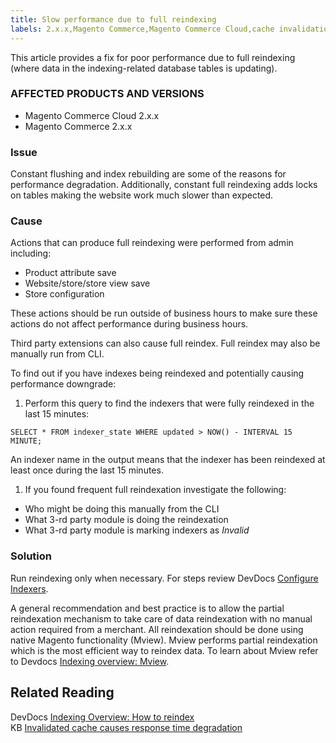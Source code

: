 ```yaml
---
title: Slow performance due to full reindexing
labels: 2.x.x,Magento Commerce,Magento Commerce Cloud,cache invalidation,full reindexing,how to,slow performance
---
```


This article provides a fix for poor performance due to full reindexing (where data in the indexing-related database tables is updating).

### AFFECTED PRODUCTS AND VERSIONS

* Magento Commerce Cloud 2.x.x
* Magento Commerce 2.x.x

### Issue

Constant flushing and index rebuilding are some of the reasons for performance degradation. Additionally, constant full reindexing adds locks on tables making the website work much slower than expected. 

### Cause

Actions that can produce full reindexing were performed from admin including:

* Product attribute save
* Website/store/store view save
* Store configuration

<p class="info">These actions should be run outside of business hours to make sure these actions do not affect performance during business hours.</p>

Third party extensions can also cause full reindex. Full reindex may also be manually run from CLI.  
   
 To find out if you have indexes being reindexed and potentially causing performance downgrade:

1. Perform this query to find the indexers that were fully reindexed in the last 15 minutes:

<pre class="line-numbers"><code class="language-clike">SELECT * FROM indexer_state WHERE updated > NOW() - INTERVAL 15 MINUTE;</code></pre>

An indexer name in the output means that the indexer has been reindexed at least once during the last 15 minutes. 

1. If you found frequent full reindexation investigate the following:

* Who might be doing this manually from the CLI
* What 3-rd party module is doing the reindexation
* What 3-rd party module is marking indexers as _Invalid_

### Solution

Run reindexing only when necessary. For steps review DevDocs [Configure Indexers](https://devdocs.magento.com/guides/v2.3/config-guide/cli/config-cli-subcommands-index.html#configure-indexers).  
   
 A general recommendation and best practice is to allow the partial reindexation mechanism to take care of data reindexation with no manual action required from a merchant. All reindexation should be done using native Magento functionality (Mview). Mview performs partial reindexation which is the most efficient way to reindex data. To learn about Mview refer to Devdocs [Indexing overview: Mview](https://devdocs.magento.com/guides/v2.3/extension-dev-guide/indexing.html#m2devgde-mview).

## Related Reading

DevDocs [Indexing Overview: How to reindex](https://devdocs.magento.com/guides/v2.3/extension-dev-guide/indexing.html#how-to-reindex)  
 KB [Invalidated cache causes response time degradation](https://support.magento.com/hc/en-us/articles/360039658851)